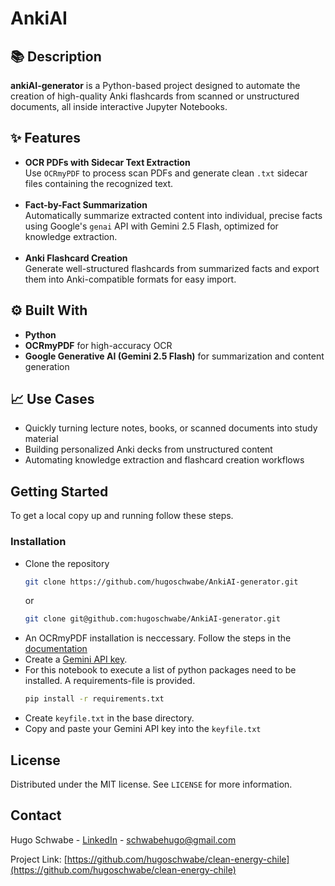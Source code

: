 <!-- Improved compatibility of back to top link: See: https://github.com/othneildrew/Best-README-Template/pull/73 -->
<a id="readme-top"></a>
<!--
*** Thanks for checking out the Best-README-Template. If you have a suggestion
*** that would make this better, please fork the repo and create a pull request
*** or simply open an issue with the tag "enhancement".
*** Don't forget to give the project a star!
*** Thanks again! Now go create something AMAZING! :D
-->


<!-- ABOUT THE PROJECT -->
# AnkiAI

<h2>📚 Description</h2>

<p><strong>ankiAI-generator</strong> is a Python-based project designed to automate the creation of high-quality Anki flashcards from scanned or unstructured documents, all inside interactive Jupyter Notebooks.</p>

<h2>✨ Features</h2>
<ul>
    <li><strong>OCR PDFs with Sidecar Text Extraction</strong><br>
        Use <code>OCRmyPDF</code> to process scan PDFs and generate clean <code>.txt</code> sidecar files containing the recognized text.
    </li>
    <br/>
    <li><strong>Fact-by-Fact Summarization</strong><br>
        Automatically summarize extracted content into individual, precise facts using Google's <code>genai</code> API with Gemini 2.5 Flash, optimized for knowledge extraction.
    </li>
    <br/>
    <li><strong>Anki Flashcard Creation</strong><br>
        Generate well-structured flashcards from summarized facts and export them into Anki-compatible formats for easy import.
    </li>
</ul>

<h2>⚙️ Built With</h2>
<ul>
    <li><strong>Python</strong></li>
    <li><strong>OCRmyPDF</strong> for high-accuracy OCR</li>
    <li><strong>Google Generative AI (Gemini 2.5 Flash)</strong> for summarization and content generation</li>
</ul>

<h2>📈 Use Cases</h2>
<ul>
    <li>Quickly turning lecture notes, books, or scanned documents into study material</li>
    <li>Building personalized Anki decks from unstructured content</li>
    <li>Automating knowledge extraction and flashcard creation workflows</li>
</ul>



<!-- GETTING STARTED -->
## Getting Started

To get a local copy up and running follow these steps.



### Installation

* Clone the repository
   ```sh
   git clone https://github.com/hugoschwabe/AnkiAI-generator.git
   ```
  or
	```sh
   git clone git@github.com:hugoschwabe/AnkiAI-generator.git
   ```
* An OCRmyPDF installation is neccessary. Follow the steps in the <a href="https://ocrmypdf.readthedocs.io/en/latest/installation.html">documentation</a>
* Create a <a href="https://ai.google.dev/gemini-api/docs/api-key">Gemini API key</a>.
* For this notebook to execute a list of python packages need to be installed. A requirements-file is provided.
  ```sh
  pip install -r requirements.txt
  ```
* Create <code>keyfile.txt</code> in the base directory.
* Copy and paste your Gemini API key into the <code>keyfile.txt</code>









<!-- LICENSE -->
## License

Distributed under the MIT license. See `LICENSE` for more information.




<!-- CONTACT -->
## Contact

Hugo Schwabe - [LinkedIn](https://linkedin.com/in/hugo-schwabe-1a57a7360) - schwabehugo@gmail.com

Project Link: [https://github.com/hugoschwabe/clean-energy-chile](https://github.com/hugoschwabe/clean-energy-chile)
